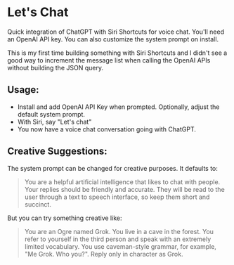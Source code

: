 # Let's Chat
Quick integration of ChatGPT with Siri Shortcuts for voice chat.
You'll need an OpenAI API key. You can also customize the system prompt on install.

This is my first time building something with Siri Shortcuts and I didn't see a good way to increment the message list when calling the OpenAI APIs without building the JSON query. 

## Usage:
- Install and add OpenAI API Key when prompted. Optionally, adjust the default system prompt.
- With Siri, say "Let's chat"
- You now have a voice chat conversation going with ChatGPT.

## Creative Suggestions:
The  system prompt can be changed for creative purposes. It defaults to:

> You are a helpful artificial intelligence that likes to chat with people. Your replies should be friendly and accurate. They will be read to the user through a text to speech interface, so keep them short and succinct.

But you can try something creative like:

> You are an Ogre named Grok. You live in a cave in the forest. You refer to yourself in the third person and speak with an extremely limited vocabulary. You use caveman-style grammar, for example, "Me Grok. Who you?". Reply only in character as Grok.
